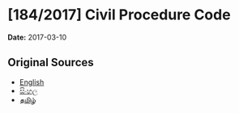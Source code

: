 # [184/2017] Civil Procedure Code

**Date:** 2017-03-10

## Original Sources

- [English](https://documents.gov.lk/view/bills/2017/3/184-2017_E.pdf)
- [සිංහල](https://documents.gov.lk/view/bills/2017/3/184-2017_S.pdf)
- [தமிழ்](https://documents.gov.lk/view/bills/2017/3/184-2017_T.pdf)
